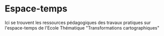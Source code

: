 # Espace-temps

Ici se trouvent les ressources pédagogiques des travaux pratiques sur l'espace-temps de l'Ecole Thématique "Transformations cartographiques"
